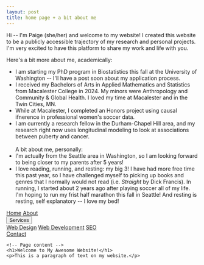 ```yaml
---
layout: post
title: home page + a bit about me
---
```


Hi -- I'm Paige (she/her) and welcome to my website! I created this website to be a publicly accessible trajectory of my research and personal projects. I'm very excited to have this platform to share my work and life with you. 

Here's a bit more about me, academically: 
* I am starting my PhD program in Biostatistics this fall at the University of Washington -- I'll have a post soon about my application process. 
* I received my Bachelors of Arts in Applied Mathematics and Statistics from Macalester College in 2024. My minors were Anthropology and Community & Global Health. I loved my time at Macalester and in the Twin Cities, MN.
* While at Macalester, I completed an Honors project using causal ifnerence in professional women's soccer data. 
* I am currently a research fellow in the Durham-Chapel Hill area, and my research right now uses longitudinal modeling to look at associations between puberty and cancer.
\
\
A bit about me, personally: 
* I'm actually from the Seattle area in Washington, so I am looking forward to being closer to my parents after 5 years!
* I love reading, running, and resting: my big 3! I have had more free time this past year, so I have challenged myself to picking up books and genres that I normally would not read (i.e. _Straight_ by Dick Francis). In running, I started about 2 years ago after playing soccer all of my life. I'm hoping to run my frist half marathon this fall in Seattle! And resting is resting, self explanatory -- I love my bed! 

<!DOCTYPE html>
<html lang="en">
<head>
    <meta charset="UTF-8">
    <meta name="viewport" content="width=device-width, initial-scale=1.0">
    <title>My Awesome Website</title>
    <style>
        /* Add your CSS here */
    </style>
</head>
<body>
    <!-- Navbar -->
    <div class="navbar">
        <a href="#home">Home</a>
        <a href="#about">About</a>
        <div class="dropdown">
            <button class="dropbtn">Services</button>
            <div class="dropdown-content">
                <a href="#">Web Design</a>
                <a href="#">Web Development</a>
                <a href="#">SEO</a>
            </div>
        </div>
        <a href="#contact">Contact</a>
    </div>

    <!-- Page content -->
    <h1>Welcome to My Awesome Website!</h1>
    <p>This is a paragraph of text on my website.</p>
</body>
</html>
